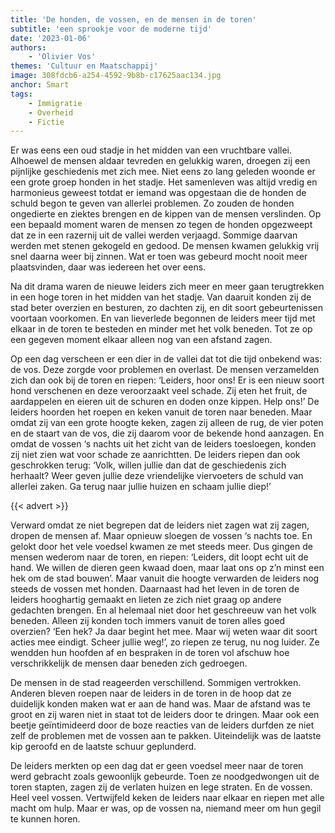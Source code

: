 ```yaml
---
title: 'De honden, de vossen, en de mensen in de toren'
subtitle: 'een sprookje voor de moderne tijd'
date: '2023-01-06'
authors:
    - 'Olivier Vos'
themes: 'Cultuur en Maatschappij'
image: 308fdcb6-a254-4592-9b8b-c17625aac134.jpg
anchor: Smart
tags:
    - Immigratie
    - Overheid
    - Fictie
---
```


Er was eens een oud stadje in het midden van een vruchtbare vallei. Alhoewel de mensen aldaar tevreden en gelukkig waren, droegen zij een pijnlijke geschiedenis met zich mee. Niet eens zo lang geleden woonde er een grote groep honden in het stadje. Het samenleven was altijd vredig en harmonieus geweest totdat er iemand was opgestaan die de honden de schuld begon te geven van allerlei problemen. Zo zouden de honden ongedierte en ziektes brengen en de kippen van de mensen verslinden. Op een bepaald moment waren de mensen zo tegen de honden opgezweept dat ze in een razernij uit de vallei werden verjaagd. Sommige daarvan werden met stenen gekogeld en gedood. De mensen kwamen gelukkig vrij snel daarna weer bij zinnen. Wat er toen was gebeurd mocht nooit meer plaatsvinden, daar was iedereen het over eens.

Na dit drama waren de nieuwe leiders zich meer en meer gaan terugtrekken in een hoge toren in het midden van het stadje. Van daaruit konden zij de stad beter overzien en besturen, zo dachten zij, en dit soort gebeurtenissen voortaan voorkomen. En van lieverlede begonnen de leiders meer tijd met elkaar in de toren te besteden en minder met het volk beneden. Tot ze op een gegeven moment elkaar alleen nog van een afstand zagen.

Op een dag verscheen er een dier in de vallei dat tot die tijd onbekend was: de vos. Deze zorgde voor problemen en overlast. De mensen verzamelden zich dan ook bij de toren en riepen: ‘Leiders, hoor ons! Er is een nieuw soort hond verschenen en deze veroorzaakt veel schade. Zij eten het fruit, de aardappelen en eieren uit de schuren en doden onze kippen. Help ons!’ De leiders hoorden het roepen en keken vanuit de toren naar beneden. Maar omdat zij van een grote hoogte keken, zagen zij alleen de rug, de vier poten en de staart van de vos, die zij daarom voor de bekende hond aanzagen. En omdat de vossen ‘s nachts uit het zicht van de leiders toesloegen, konden zij niet zien wat voor schade ze aanrichtten. De leiders riepen dan ook geschrokken terug: ‘Volk, willen jullie dan dat de geschiedenis zich herhaalt? Weer geven jullie deze vriendelijke viervoeters de schuld van allerlei zaken. Ga terug naar jullie huizen en schaam jullie diep!’

{{< advert >}}

Verward omdat ze niet begrepen dat de leiders niet zagen wat zij zagen, dropen de mensen af. Maar opnieuw sloegen de vossen ‘s nachts toe. En gelokt door het vele voedsel kwamen ze met steeds meer. Dus gingen de mensen wederom naar de toren, en riepen: ‘Leiders, dit loopt echt uit de hand. We willen de dieren geen kwaad doen, maar laat ons op z’n minst een hek om de stad bouwen’. Maar vanuit die hoogte verwarden de leiders nog steeds de vossen met honden. Daarnaast had het leven in de toren de leiders hooghartig gemaakt en lieten ze zich niet graag op andere gedachten brengen. En al helemaal niet door het geschreeuw van het volk beneden. Alleen zij konden toch immers vanuit de toren alles goed overzien? ‘Een hek? Ja daar begint het mee. Maar wij weten waar dit soort acties mee eindigt. Scheer jullie weg!’, zo riepen ze terug, nu nog luider. Ze wendden hun hoofden af en bespraken in de toren vol afschuw hoe verschrikkelijk de mensen daar beneden zich gedroegen.

De mensen in de stad reageerden verschillend. Sommigen vertrokken. Anderen bleven roepen naar de leiders in de toren in de hoop dat ze duidelijk konden maken wat er aan de hand was. Maar de afstand was te groot en zij waren niet in staat tot de leiders door te dringen. Maar ook een beetje geïntimideerd door de boze reacties van de leiders durfden ze niet zelf de problemen met de vossen aan te pakken. Uiteindelijk was de laatste kip geroofd en de laatste schuur geplunderd.

De leiders merkten op een dag dat er geen voedsel meer naar de toren werd gebracht zoals gewoonlijk gebeurde. Toen ze noodgedwongen uit de toren stapten, zagen zij de verlaten huizen en lege straten. En de vossen. Heel veel vossen. Vertwijfeld keken de leiders naar elkaar en riepen met alle macht om hulp. Maar er was, op de vossen na, niemand meer om hun gegil te kunnen horen.
